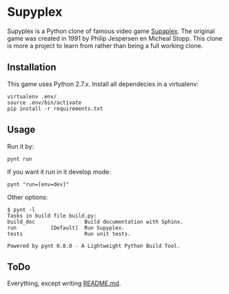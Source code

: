 Supyplex
========
Supyplex is a Python clone of famous video game [Supaplex][1]. The original 
game was created in 1991 by Philip Jespersen en Micheal Stopp. This clone is
more a project to learn from rather than being a full working clone.

Installation
-------------
This game uses Python 2.7.x. Install all dependecies in a virtualenv:

    virtualenv .env/
    source .env/bin/activate
    pip install -r requirements.txt

Usage
-----
Run it by:

    pynt run

If you want it run in it develop mode:

    pynt "run=[env=dev]"

Other options:

    $ pynt -l
    Tasks in build file build.py:
    build_doc                Build documentation with Sphinx. 
    run           [Default]  Run Supyplex. 
    tests                    Run unit tests. 

    Powered by pynt 0.8.0 - A Lightweight Python Build Tool.

ToDo
----
Everything, except writing [README.md][2].

[1]:http://en.wikipedia.org/wiki/Supaplex
[2]:README.md
